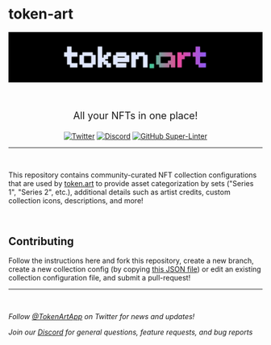 # token-art
<div align="center">

<a href="https://token.art?from=github" target="_new"><img src="./assets/token-art-logo.png" width="800" /></a>

<br />

<p style="font-size: 1.4em;">
  All your NFTs in one place!
</p>

[![Twitter](https://img.shields.io/badge/follow-%40tokenartapp-b800e6?logo=twitter&style=for-the-badge)](https://twitter.com/tokenartapp) 
[![Discord](https://img.shields.io/badge/join-discord-b800e6?logo=discord&style=for-the-badge)](https://discord.gg/NCBg4a4ddY)
[![GitHub Super-Linter](https://github.com/AwesomeLabs/token-art-test/workflows/Lint%20Code%20Base/badge.svg)](https://github.com/marketplace/actions/super-linter)

</div>

---
<br />

This repository contains community-curated NFT collection configurations that are used by [token.art](https://token.art?from=github) to provide asset categorization by sets ("Series 1", "Series 2", etc.), additional details such as artist credits, custom collection icons, descriptions, and more!

<br />

## Contributing
Follow the instructions here and fork this repository, create a new branch, create a new collection config (by copying [this JSON file](./TEMPLATES/configuration-sample.json)) or edit an existing collection configuration file, and submit a pull-request!


---
<br />

_Follow <a href="https://twitter.com/TokenArtApp">@TokenArtApp</a> on Twitter for news and updates!_

_Join our <a href="https://twitter.com/TokenArtApp">Discord</a> for general questions, feature requests, and bug reports_
</div>